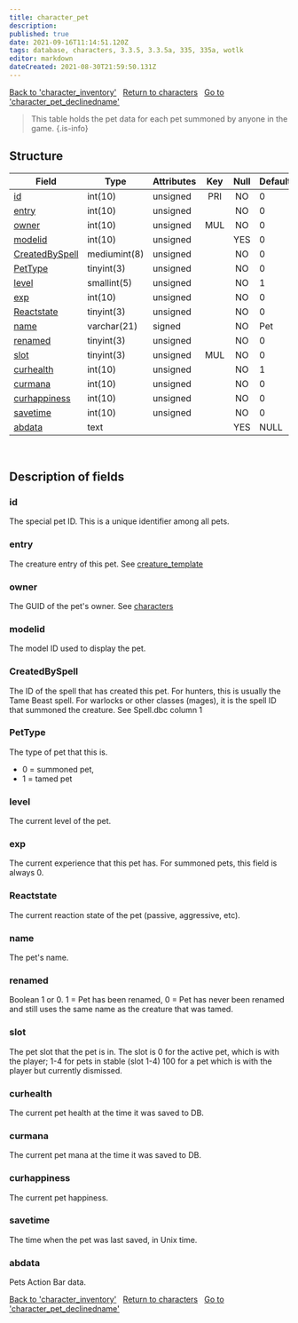 ```yaml
---
title: character_pet
description: 
published: true
date: 2021-09-16T11:14:51.120Z
tags: database, characters, 3.3.5, 3.3.5a, 335, 335a, wotlk
editor: markdown
dateCreated: 2021-08-30T21:59:50.131Z
---
```


<a href="https://dev.trinitycore.info/en/database/335/characters/character_inventory" class="mt-5 v-btn v-btn--depressed v-btn--flat v-btn--outlined theme--light v-size--default darkblue--text text--lighten-3"><span class="v-btn__content"><i aria-hidden="true" class="v-icon notranslate v-icon--left mdi mdi-arrow-left theme--light"></i><span>Back to 'character_inventory'</span></span></a>&nbsp;&nbsp;&nbsp;<a href="https://dev.trinitycore.info/en/database/335/characters/home" class="mt-5 v-btn v-btn--depressed v-btn--flat v-btn--outlined theme--light v-size--default darkblue--text text--lighten-3"><span class="v-btn__content"><i aria-hidden="true" class="v-icon notranslate v-icon--left mdi mdi-home-outline theme--light"></i><span>Return to characters</span></span></a>&nbsp;&nbsp;&nbsp;<a href="https://dev.trinitycore.info/en/database/335/characters/character_pet_declinedname" class="mt-5 v-btn v-btn--depressed v-btn--flat v-btn--outlined theme--light v-size--default darkblue--text text--lighten-3"><span class="v-btn__content"><span>Go to 'character_pet_declinedname'</span><i aria-hidden="true" class="v-icon notranslate v-icon--right mdi mdi-arrow-right theme--light"></i></span></a>

> This table holds the pet data for each pet summoned by anyone in the game.
{.is-info}


## Structure

| Field | Type | Attributes | Key | Null | Default | Extra | Comment |
| --- | --- | --- | :---: | :---: | --- | --- | --- |
| [id](#id) | int(10) | unsigned | PRI | NO | 0 |  |  |
| [entry](#entry) | int(10) | unsigned |  | NO | 0 |  |  |
| [owner](#owner) | int(10) | unsigned | MUL | NO | 0 |  |  |
| [modelid](#modelid) | int(10) | unsigned |  | YES | 0 |  |  |
| [CreatedBySpell](#createdbyspell) | mediumint(8) | unsigned |  | NO | 0 |  |  |
| [PetType](#pettype) | tinyint(3) | unsigned |  | NO | 0 |  |  |
| [level](#level) | smallint(5) | unsigned |  | NO | 1 |  |  |
| [exp](#exp) | int(10) | unsigned |  | NO | 0 |  |  |
| [Reactstate](#reactstate) | tinyint(3) | unsigned |  | NO | 0 |  |  |
| [name](#name) | varchar(21) | signed |  | NO | Pet |  |  |
| [renamed](#renamed) | tinyint(3) | unsigned |  | NO | 0 |  |  |
| [slot](#slot) | tinyint(3) | unsigned | MUL | NO | 0 |  |  |
| [curhealth](#curhealth) | int(10) | unsigned |  | NO | 1 |  |  |
| [curmana](#curmana) | int(10) | unsigned |  | NO | 0 |  |  |
| [curhappiness](#curhappiness) | int(10) | unsigned |  | NO | 0 |  |  |
| [savetime](#savetime) | int(10) | unsigned |  | NO | 0 |  |  |
| [abdata](#abdata) | text |  |  | YES | NULL |  |  |
&nbsp;
## Description of fields

### id
The special pet ID. This is a unique identifier among all pets.
&nbsp;

### entry
The creature entry of this pet.
See [creature_template](/database/335/world/creature_template)
&nbsp;

### owner
The GUID of the pet's owner.
See [characters](/database/335/characters/characters)
&nbsp;

### modelid
The model ID used to display the pet.
&nbsp;

### CreatedBySpell
The ID of the spell that has created this pet. For hunters, this is usually the Tame Beast spell. For warlocks or other classes (mages), it is the spell ID that summoned the creature. 
See Spell.dbc column 1
&nbsp;

### PetType
The type of pet that this is. 
- 0 = summoned pet,
- 1 = tamed pet
&nbsp;

### level
The current level of the pet.
&nbsp;

### exp
The current experience that this pet has. For summoned pets, this field is always 0.
&nbsp;

### Reactstate
The current reaction state of the pet (passive, aggressive, etc).
&nbsp;

### name
The pet's name.
&nbsp;

### renamed
Boolean 1 or 0. 1 = Pet has been renamed, 0 = Pet has never been renamed and still uses the same name as the creature that was tamed.
&nbsp;

### slot
The pet slot that the pet is in.
The slot is 0 for the active pet, which is with the player;
1-4 for pets in stable (slot 1-4)
100 for a pet which is with the player but currently dismissed.
&nbsp;

### curhealth
The current pet health at the time it was saved to DB.
&nbsp;

### curmana
The current pet mana at the time it was saved to DB.
&nbsp;

### curhappiness
The current pet happiness.
&nbsp;

### savetime
The time when the pet was last saved, in Unix time.
&nbsp;

### abdata
Pets Action Bar data.
&nbsp;

<a href="https://dev.trinitycore.info/en/database/335/characters/character_inventory" class="mt-5 v-btn v-btn--depressed v-btn--flat v-btn--outlined theme--light v-size--default darkblue--text text--lighten-3"><span class="v-btn__content"><i aria-hidden="true" class="v-icon notranslate v-icon--left mdi mdi-arrow-left theme--light"></i><span>Back to 'character_inventory'</span></span></a>&nbsp;&nbsp;&nbsp;<a href="https://dev.trinitycore.info/en/database/335/characters/home" class="mt-5 v-btn v-btn--depressed v-btn--flat v-btn--outlined theme--light v-size--default darkblue--text text--lighten-3"><span class="v-btn__content"><i aria-hidden="true" class="v-icon notranslate v-icon--left mdi mdi-home-outline theme--light"></i><span>Return to characters</span></span></a>&nbsp;&nbsp;&nbsp;<a href="https://dev.trinitycore.info/en/database/335/characters/character_pet_declinedname" class="mt-5 v-btn v-btn--depressed v-btn--flat v-btn--outlined theme--light v-size--default darkblue--text text--lighten-3"><span class="v-btn__content"><span>Go to 'character_pet_declinedname'</span><i aria-hidden="true" class="v-icon notranslate v-icon--right mdi mdi-arrow-right theme--light"></i></span></a>

